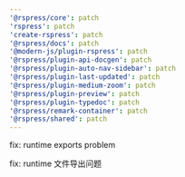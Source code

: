 ```yaml
---
'@rspress/core': patch
'rspress': patch
'create-rspress': patch
'@rspress/docs': patch
'@modern-js/plugin-rspress': patch
'@rspress/plugin-api-docgen': patch
'@rspress/plugin-auto-nav-sidebar': patch
'@rspress/plugin-last-updated': patch
'@rspress/plugin-medium-zoom': patch
'@rspress/plugin-preview': patch
'@rspress/plugin-typedoc': patch
'@rspress/remark-container': patch
'@rspress/shared': patch
---
```


fix: runtime exports problem

fix: runtime 文件导出问题
